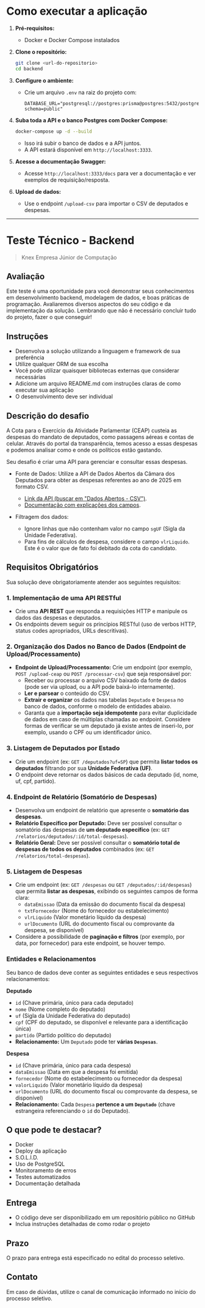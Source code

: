 # Como executar a aplicação

1. **Pré-requisitos:**
   - Docker e Docker Compose instalados

2. **Clone o repositório:**
   ```sh
   git clone <url-do-repositorio>
   cd backend
   ```

3. **Configure o ambiente:**
   - Crie um arquivo `.env` na raiz do projeto com:
     ```env
     DATABASE_URL="postgresql://postgres:prisma@postgres:5432/postgres?schema=public"
     ```

4. **Suba toda a API e o banco Postgres com Docker Compose:**
   ```sh
   docker-compose up -d --build
   ```
   - Isso irá subir o banco de dados e a API juntos.
   - A API estará disponível em `http://localhost:3333`.

5. **Acesse a documentação Swagger:**
   - Acesse `http://localhost:3333/docs` para ver a documentação e ver exemplos de requisição/resposta.

6. **Upload de dados:**
    - Use o endpoint `/upload-csv` para importar o CSV de deputados e despesas.
---

# Teste Técnico - Backend

> Knex Empresa Júnior de Computação

## Avaliação

Este teste é uma oportunidade para você demonstrar seus conhecimentos em desenvolvimento backend, modelagem de dados, e boas práticas de programação. Avaliaremos diversos aspectos do seu código e da implementação da solução. Lembrando que não é necessário concluir tudo do projeto, fazer o que conseguir!

## Instruções

- Desenvolva a solução utilizando a linguagem e framework de sua preferência
- Utilize qualquer ORM de sua escolha
- Você pode utilizar quaisquer bibliotecas externas que considerar necessárias
- Adicione um arquivo README.md com instruções claras de como executar sua aplicação
- O desenvolvimento deve ser individual

## Descrição do desafio

A Cota para o Exercício da Atividade Parlamentar (CEAP) custeia as despesas do mandato de deputados, como passagens aéreas e contas de celular. Através do portal da transparência, temos acesso a essas despesas e podemos analisar como e onde os políticos estão gastando.

Seu desafio é criar uma API para gerenciar e consultar essas despesas.

- Fonte de Dados: Utilize a API de Dados Abertos da Câmara dos Deputados para obter as despesas referentes ao ano de 2025 em formato CSV.

  - [Link da API (buscar em "Dados Abertos - CSV")](https://dadosabertos.camara.leg.br/swagger/api.html?tab=staticfile#staticfile).
  - [Documentação com explicações dos campos](https://dadosabertos.camara.leg.br/howtouse/2023-12-26-dados-ceap.html).

- Filtragem dos dados:
  - Ignore linhas que não contenham valor no campo `sgUF` (Sigla da Unidade Federativa).
  - Para fins de cálculos de despesa, considere o campo `vlrLiquido`. Este é o valor que de fato foi debitado da cota do candidato.

## Requisitos Obrigatórios

Sua solução deve obrigatoriamente atender aos seguintes requisitos:

### 1. Implementação de uma API RESTful

- Crie uma **API REST** que responda a requisições HTTP e manipule os dados das despesas e deputados.
- Os endpoints devem seguir os princípios RESTful (uso de verbos HTTP, status codes apropriados, URLs descritivas).

### 2. Organização dos Dados no Banco de Dados (Endpoint de Upload/Processamento)

- **Endpoint de Upload/Processamento:** Crie um endpoint (por exemplo, `POST /upload-ceap` ou `POST /processar-csv`) que seja responsável por:
  - Receber ou processar o arquivo CSV baixado da fonte de dados (pode ser via upload, ou a API pode baixá-lo internamente).
  - **Ler e parsear** o conteúdo do CSV.
  - **Extrair e organizar** os dados nas tabelas `Deputado` e `Despesa` no banco de dados, conforme o modelo de entidades abaixo.
  - Garanta que a **importação seja idempotente** para evitar duplicidade de dados em caso de múltiplas chamadas ao endpoint. Considere formas de verificar se um deputado já existe antes de inseri-lo, por exemplo, usando o CPF ou um identificador único.

### 3. Listagem de Deputados por Estado

- Crie um endpoint (ex: `GET /deputados?uf=SP`) que permita **listar todos os deputados** filtrando por sua **Unidade Federativa (UF)**.
- O endpoint deve retornar os dados básicos de cada deputado (id, nome, uf, cpf, partido).

### 4. Endpoint de Relatório (Somatório de Despesas)

- Desenvolva um endpoint de relatório que apresente o **somatório das despesas**.
- **Relatório Específico por Deputado:** Deve ser possível consultar o somatório das despesas de **um deputado específico** (ex: `GET /relatorios/deputados/:id/total-despesas`).
- **Relatório Geral:** Deve ser possível consultar o **somatório total de despesas de todos os deputados** combinados (ex: `GET /relatorios/total-despesas`).

### 5. Listagem de Despesas

- Crie um endpoint (ex: `GET /despesas` ou `GET /deputados/:id/despesas`) que permita **listar as despesas**, exibindo os seguintes campos de forma clara:
  - `dataEmissao` (Data da emissão do documento fiscal da despesa)
  - `txtFornecedor` (Nome do fornecedor ou estabelecimento)
  - `vlrLiquido` (Valor monetário líquido da despesa)
  - `urlDocumento` (URL do documento fiscal ou comprovante da despesa, se disponível)
- Considere a possibilidade de **paginação e filtros** (por exemplo, por data, por fornecedor) para este endpoint, se houver tempo.

### Entidades e Relacionamentos

Seu banco de dados deve conter as seguintes entidades e seus respectivos relacionamentos:

**Deputado**

- `id` (Chave primária, único para cada deputado)
- `nome` (Nome completo do deputado)
- `uf` (Sigla da Unidade Federativa do deputado)
- `cpf` (CPF do deputado, se disponível e relevante para a identificação única)
- `partido` (Partido político do deputado)
- **Relacionamento:** Um `Deputado` pode ter **várias `Despesas`**.

**Despesa**

- `id` (Chave primária, único para cada despesa)
- `dataEmissao` (Data em que a despesa foi emitida)
- `fornecedor` (Nome do estabelecimento ou fornecedor da despesa)
- `valorLiquido` (Valor monetário líquido da despesa)
- `urlDocumento` (URL do documento fiscal ou comprovante da despesa, se disponível)
- **Relacionamento:** Cada `Despesa` **pertence a um `Deputado`** (chave estrangeira referenciando o `id` do Deputado).

## O que pode te destacar?

- Docker
- Deploy da aplicação
- S.O.L.I.D.
- Uso de PostgreSQL
- Monitoramento de erros
- Testes automatizados
- Documentação detalhada

## Entrega

- O código deve ser disponibilizado em um repositório público no GitHub
- Inclua instruções detalhadas de como rodar o projeto

## Prazo

O prazo para entrega está especificado no edital do processo seletivo.

## Contato

Em caso de dúvidas, utilize o canal de comunicação informado no início do processo seletivo.
